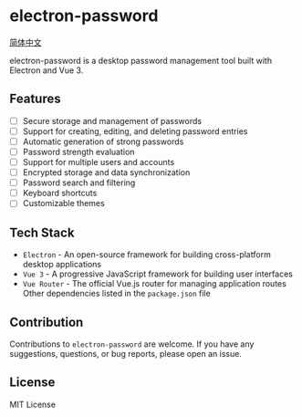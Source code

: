 # electron-password

[简体中文](./README.zh-cn.md)

electron-password is a desktop password management tool built with Electron and Vue 3.

## Features

- [ ] Secure storage and management of passwords
- [ ] Support for creating, editing, and deleting password entries
- [ ] Automatic generation of strong passwords
- [ ] Password strength evaluation
- [ ] Support for multiple users and accounts
- [ ] Encrypted storage and data synchronization
- [ ] Password search and filtering
- [ ] Keyboard shortcuts
- [ ] Customizable themes

## Tech Stack

- `Electron` - An open-source framework for building cross-platform desktop applications
- `Vue 3` - A progressive JavaScript framework for building user interfaces
- `Vue Router` - The official Vue.js router for managing application routes
  Other dependencies listed in the `package.json` file

## Contribution

Contributions to `electron-password` are welcome. If you have any suggestions, questions, or bug reports, please open an issue.

## License

MIT License

